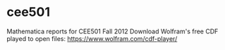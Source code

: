 cee501
======

Mathematica reports for CEE501 Fall 2012
Download Wolfram's free CDF played to open files: 
https://www.wolfram.com/cdf-player/
